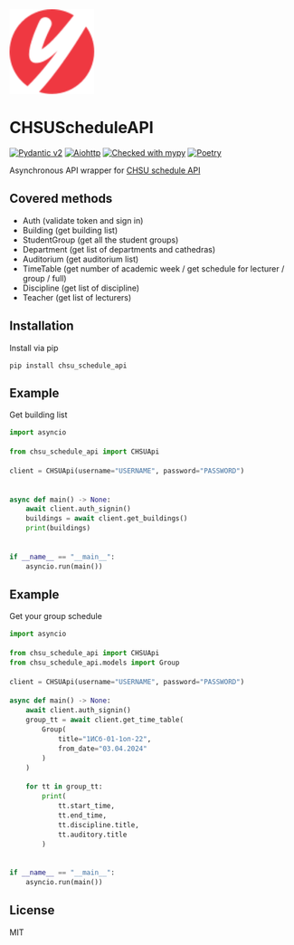 <img src="https://raw.githubusercontent.com/vovchic17/static/main/src/logo.svg" alt="drawing" width="150"/>


# CHSUScheduleAPI
[![Pydantic v2](https://img.shields.io/endpoint?url=https://raw.githubusercontent.com/pydantic/pydantic/main/docs/badge/v2.json)](https://pydantic.dev)
[![Aiohttp](https://img.shields.io/badge/aiohttp-v3.9.3-2c5bb4?logo=aiohttp)](https://docs.aiohttp.org/en/stable/)
[![Checked with mypy](https://img.shields.io/endpoint?url=https://raw.githubusercontent.com/vovchic17/static/main/src/badges/mypy.json)](https://mypy-lang.org/)
[![Poetry](https://img.shields.io/endpoint?url=https://python-poetry.org/badge/v0.json)](https://python-poetry.org/)

Asynchronous API wrapper for [CHSU schedule API](api.chsu.ru)

## Covered methods
* Auth (validate token and sign in)
* Building (get building list)
* StudentGroup (get all the student groups)
* Department (get list of departments and cathedras)
* Auditorium (get auditorium list)
* TimeTable (get number of academic week / get schedule for lecturer / group / full)
* Discipline (get list of discipline)
* Teacher (get list of lecturers)

## Installation

Install via pip

```shell
pip install chsu_schedule_api
```

## Example
Get building list
```python
import asyncio

from chsu_schedule_api import CHSUApi

client = CHSUApi(username="USERNAME", password="PASSWORD")


async def main() -> None:
    await client.auth_signin()
    buildings = await client.get_buildings()
    print(buildings)


if __name__ == "__main__":
    asyncio.run(main())
```

## Example
Get your group schedule
```python
import asyncio

from chsu_schedule_api import CHSUApi
from chsu_schedule_api.models import Group

client = CHSUApi(username="USERNAME", password="PASSWORD")

async def main() -> None:
    await client.auth_signin()
    group_tt = await client.get_time_table(
        Group(
            title="1ИСб-01-1оп-22",
            from_date="03.04.2024"
        )
    )

    for tt in group_tt:
        print(
            tt.start_time,
            tt.end_time,
            tt.discipline.title,
            tt.auditory.title
        )


if __name__ == "__main__":
    asyncio.run(main())
```

## License
MIT